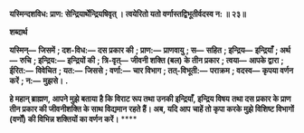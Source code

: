 **यस्मिन्दशविध: प्राण: सेन्द्रियार्थेन्द्रियषिवृत् ।** **त्वयेरितो यतो वर्णास्तद्विभूतीर्वदस्व न: ॥ २३॥** 

**शब्दार्थ** 

**यस्मिन्—** **जिसमें** **; दश-विध:—** **दस प्रकार की** **; प्राण:—** **प्राणवायु** **; स—** **सहित** **; इन्द्रिय—** **इन्द्रियाँ** **; अर्थ—** **रुचि** **; इन्द्रिय:—** **इन्द्रियों की** **; त्रि-वृत्—** **जीवनी शक्ति (बल) के तीन प्रकार** **; त्वया—** **आपके द्वारा** **; ईरित:—** **विवेचित** **; यत:—** **जिससे** **; वर्णा:—** **चार विभाग** **; तत्-विभूती:—** **पराक्रम** **; वदस्व—** **कृपया वर्णन करें** **; न:—** **मुझसे।** **.** 

**हे महान् ब्राह्मण, आपने मुझे बताया है कि विराट रूप तथा उनकी इन्द्रियाँ, इन्द्रिय विषय** **तथा दस प्रकार के प्राण तीन प्रकार की जीवनीशक्ति के साथ विद्यमान रहते हैं। अब, यदि आप** **चाहें तो कृपा करके मुझे विशिष्ट विभागों (वर्णों) की विभिन्न शक्तियों का वर्णन करें।** **** 